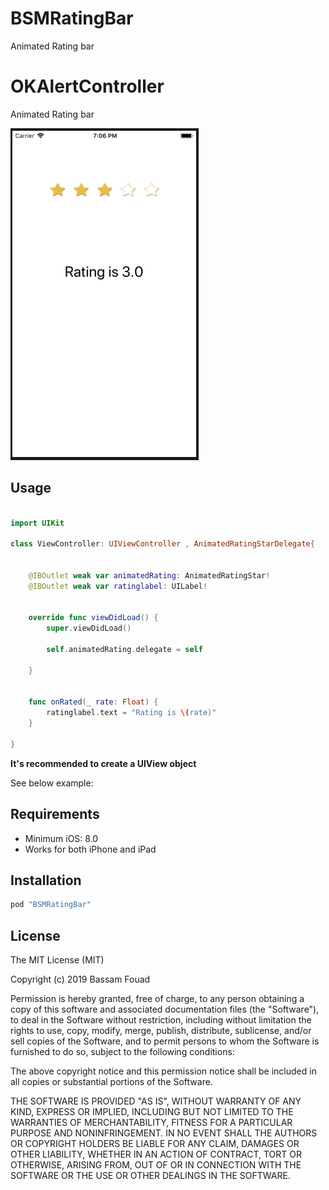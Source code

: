 # BSMRatingBar
Animated Rating bar 

# OKAlertController

Animated Rating bar 

![Alt text](Resources/screen1.png)


## Usage

```swift

import UIKit

class ViewController: UIViewController , AnimatedRatingStarDelegate{
    

    @IBOutlet weak var animatedRating: AnimatedRatingStar!
    @IBOutlet weak var ratinglabel: UILabel!

    
    override func viewDidLoad() {
        super.viewDidLoad()
       
        self.animatedRating.delegate = self
        
    }


    func onRated(_ rate: Float) {
        ratinglabel.text = "Rating is \(rate)"
    }
    
}

```

**It's recommended to create a UIView object**

See below example:

## Requirements

- Minimum iOS: 8.0
- Works for both iPhone and iPad


## Installation

```ruby
pod "BSMRatingBar"
```


## License

The MIT License (MIT)

Copyright (c) 2019 Bassam Fouad

Permission is hereby granted, free of charge, to any person obtaining a copy
of this software and associated documentation files (the "Software"), to deal
in the Software without restriction, including without limitation the rights
to use, copy, modify, merge, publish, distribute, sublicense, and/or sell
copies of the Software, and to permit persons to whom the Software is
furnished to do so, subject to the following conditions:

The above copyright notice and this permission notice shall be included in
all copies or substantial portions of the Software.

THE SOFTWARE IS PROVIDED "AS IS", WITHOUT WARRANTY OF ANY KIND, EXPRESS OR
IMPLIED, INCLUDING BUT NOT LIMITED TO THE WARRANTIES OF MERCHANTABILITY,
FITNESS FOR A PARTICULAR PURPOSE AND NONINFRINGEMENT. IN NO EVENT SHALL THE
AUTHORS OR COPYRIGHT HOLDERS BE LIABLE FOR ANY CLAIM, DAMAGES OR OTHER
LIABILITY, WHETHER IN AN ACTION OF CONTRACT, TORT OR OTHERWISE, ARISING FROM,
OUT OF OR IN CONNECTION WITH THE SOFTWARE OR THE USE OR OTHER DEALINGS IN
THE SOFTWARE.
